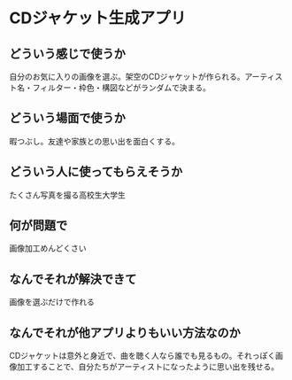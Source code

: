 # CDジャケット生成アプリ

## どういう感じで使うか
自分のお気に入りの画像を選ぶ。架空のCDジャケットが作られる。アーティスト名・フィルター・枠色・構図などがランダムで決まる。

## どういう場面で使うか
暇つぶし。友達や家族との思い出を面白くする。

## どういう人に使ってもらえそうか
たくさん写真を撮る高校生大学生

## 何が問題で
画像加工めんどくさい

## なんでそれが解決できて
画像を選ぶだけで作れる

## なんでそれが他アプリよりもいい方法なのか
CDジャケットは意外と身近で、曲を聴く人なら誰でも見るもの。それっぽく画像加工することで、自分たちがアーティストになったように思い出を残せる。